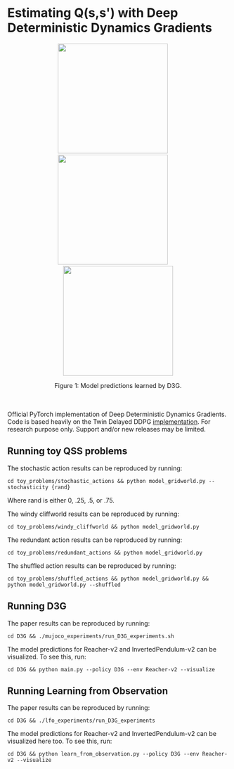 # Estimating Q(s,s') with Deep Deterministic Dynamics Gradients

<p align=center>
<img src="https://github.com/uber-research/D3G/blob/master/resources/trajectory.gif" width="250">&nbsp;&nbsp;&nbsp;&nbsp;&nbsp;&nbsp;<img src="https://github.com/uber-research/D3G/blob/master/resources/learned_pendulum.gif" width="250">&nbsp;&nbsp;&nbsp;&nbsp;&nbsp;&nbsp;<img src="https://github.com/uber-research/D3G/blob/master/resources/learned_reacher.gif" width="250">
</p>

<div align="center">
  Figure 1: Model predictions learned by D3G.
</div>
</br>
</br>

Official PyTorch implementation of Deep Deterministic Dynamics Gradients. Code is based heavily on the Twin Delayed DDPG [implementation](https://github.com/sfujim/TD3). For research purpose only. Support and/or new releases may be limited.

## Running toy QSS problems
The stochastic action results can be reproduced by running:
```
cd toy_problems/stochastic_actions && python model_gridworld.py --stochasticity {rand}
```
Where rand is either 0, .25, .5, or .75.

The windy cliffworld results can be reproduced by running:
```
cd toy_problems/windy_cliffworld && python model_gridworld.py 
```

The redundant action results can be reproduced by running:
```
cd toy_problems/redundant_actions && python model_gridworld.py
```

The shuffled action results can be reproduced by running:
```
cd toy_problems/shuffled_actions && python model_gridworld.py && python model_gridworld.py --shuffled
```

## Running D3G
The paper results can be reproduced by running:
```
cd D3G && ./mujoco_experiments/run_D3G_experiments.sh
```

The model predictions for Reacher-v2 and InvertedPendulum-v2 can be visualized. To see this, run:
```
cd D3G && python main.py --policy D3G --env Reacher-v2 --visualize
```

## Running Learning from Observation
The paper results can be reproduced by running:
```
cd D3G && ./lfo_experiments/run_D3G_experiments
```

The model predictions for Reacher-v2 and InvertedPendulum-v2 can be visualized here too. To see this, run:
```
cd D3G && python learn_from_observation.py --policy D3G --env Reacher-v2 --visualize
```

